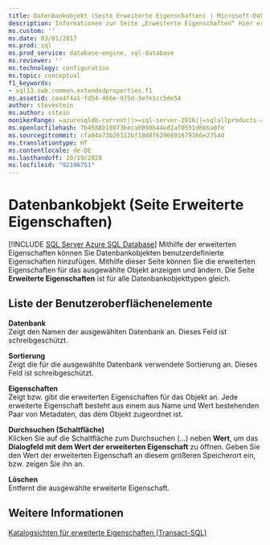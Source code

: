 ```yaml
---
title: Datenbankobjekt (Seite Erweiterte Eigenschaften) | Microsoft-Dokumentation
description: Informationen zur Seite „Erweiterte Eigenschaften“ Hier erfahren Sie, wie Sie diese Seite verwenden, um benutzerdefinierte Eigenschaften von Datenbankobjekten hinzuzufügen, anzuzeigen oder zu bearbeiten.
ms.custom: ''
ms.date: 03/01/2017
ms.prod: sql
ms.prod_service: database-engine, sql-database
ms.reviewer: ''
ms.technology: configuration
ms.topic: conceptual
f1_keywords:
- sql13.swb.common.extendedproperties.f1
ms.assetid: caa4f4a1-fd54-466e-975d-3e7e1cc5de54
author: stevestein
ms.author: sstein
monikerRange: =azuresqldb-current||>=sql-server-2016||=sqlallproducts-allversions||>=sql-server-linux-2017||=azuresqldb-mi-current
ms.openlocfilehash: 7b4588b18973beca0890b44ed1af0551d6bba0fe
ms.sourcegitcommit: cfa04a73b26312bf18d8f6296891679166e2754d
ms.translationtype: HT
ms.contentlocale: de-DE
ms.lasthandoff: 10/19/2020
ms.locfileid: "92196751"
---
```

# <a name="database-object-extended-properties-page"></a>Datenbankobjekt (Seite Erweiterte Eigenschaften)
[!INCLUDE [SQL Server Azure SQL Database](../../includes/applies-to-version/sql-asdb.md)]
  Mithilfe der erweiterten Eigenschaften können Sie Datenbankobjekten benutzerdefinierte Eigenschaften hinzufügen. Mithilfe dieser Seite können Sie die erweiterten Eigenschaften für das ausgewählte Objekt anzeigen und ändern. Die Seite **Erweiterte Eigenschaften** ist für alle Datenbankobjekttypen gleich.  
  
## <a name="ui-element-list"></a>Liste der Benutzeroberflächenelemente  
 **Datenbank**  
 Zeigt den Namen der ausgewählten Datenbank an. Dieses Feld ist schreibgeschützt.  
  
 **Sortierung**  
 Zeigt die für die ausgewählte Datenbank verwendete Sortierung an. Dieses Feld ist schreibgeschützt.  
  
 **Eigenschaften**  
 Zeigt bzw. gibt die erweiterten Eigenschaften für das Objekt an. Jede erweiterte Eigenschaft besteht aus einem aus Name und Wert bestehenden Paar von Metadaten, das dem Objekt zugeordnet ist.  
  
 **Durchsuchen (Schaltfläche)**  
 Klicken Sie auf die Schaltfläche zum Durchsuchen (…) neben **Wert**, um das **Dialogfeld mit dem Wert der erweiterten Eigenschaft** zu öffnen. Geben Sie den Wert der erweiterten Eigenschaft an diesem größeren Speicherort ein, bzw. zeigen Sie ihn an.  
  
 **Löschen**  
 Entfernt die ausgewählte erweiterte Eigenschaft.  
  
## <a name="see-also"></a>Weitere Informationen  
 [Katalogsichten für erweiterte Eigenschaften &#40;Transact-SQL&#41;](../system-catalog-views/catalog-views-transact-sql.md)  
  
